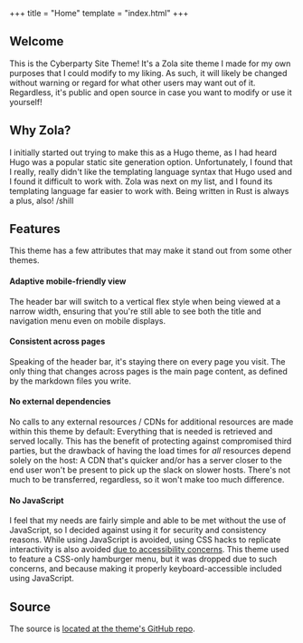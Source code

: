 +++
title = "Home"
template = "index.html"
+++

## Welcome

This is the Cyberparty Site Theme! It's a Zola site theme I made for my own purposes that I could modify to my liking. As such, it will likely be changed without warning or regard for what other users may want out of it. Regardless, it's public and open source in case you want to modify or use it yourself! 

## Why Zola?

I initially started out trying to make this as a Hugo theme, as I had heard Hugo was a popular static site generation option. Unfortunately, I found that I really, really didn't like the templating language syntax that Hugo used and I found it difficult to work with. Zola was next on my list, and I found its templating language far easier to work with. Being written in Rust is always a plus, also! /shill

## Features

This theme has a few attributes that may make it stand out from some other themes.

#### Adaptive mobile-friendly view

The header bar will switch to a vertical flex style when being viewed at a narrow width, ensuring that you're still able to see both the title and navigation menu even on mobile displays.

#### Consistent across pages

Speaking of the header bar, it's staying there on every page you visit. The only thing that changes across pages is the main page content, as defined by the markdown files you write. 

#### No external dependencies

No calls to any external resources / CDNs for additional resources are made within this theme by default: Everything that is needed is retrieved and served locally. This has the benefit of protecting against compromised third parties, but the drawback of having the load times for *all* resources depend solely on the host: A CDN that's quicker and/or has a server closer to the end user won't be present to pick up the slack on slower hosts. There's not much to be transferred, regardless, so it won't make too much difference.

#### No JavaScript

I feel that my needs are fairly simple and able to be met without the use of JavaScript, so I decided against using it for security and consistency reasons. While using JavaScript is avoided, using CSS hacks to replicate interactivity is also avoided [due to accessibility concerns](https://adrianroselli.com/2023/03/css-only-widgets-are-inaccessible.html). This theme used to feature a CSS-only hamburger menu, but it was dropped due to such concerns, and because making it properly keyboard-accessible included using JavaScript.  

## Source

The source is [located at the theme's GitHub repo](https://github.com/cyberparty/cyberparty-site-theme).